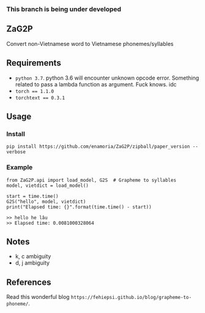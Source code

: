 ### This branch is being under developed

## ZaG2P
Convert non-Vietnamese word to Vietnamese phonemes/syllables

## Requirements
* `python 3.7`. python 3.6 will encounter unknown opcode error. Something related to pass a lambda function as argument. Fuck knows. idc
* `torch == 1.1.0`
* `torchtext == 0.3.1`

## Usage

### Install
`pip install https://github.com/enamoria/ZaG2P/zipball/paper_version --verbose`

### Example

    from ZaG2P.api import load_model, G2S  # Grapheme to syllables
    model, vietdict = load_model()

    start = time.time()
    G2S("hello", model, vietdict)
    print("Elapsed time: {}".format(time.time() - start))

    >> hello he lâu
    >> Elapsed time: 0.0081000328064

## Notes

* k, c ambiguity
* d, j ambiguity

## References
Read this wonderful blog `https://fehiepsi.github.io/blog/grapheme-to-phoneme/`.
